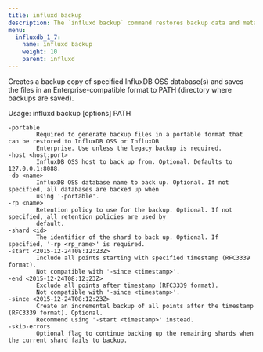 ```yaml
---
title: influxd backup
description: The `influxd backup` command restores backup data and metadata from an InfluxDB backup directory.
menu:
  influxdb_1_7:
    name: influxd backup
    weight: 10
    parent: influxd
---
```


Creates a backup copy of specified InfluxDB OSS database(s) and saves the files in an Enterprise-compatible
format to PATH (directory where backups are saved).

Usage: influxd backup [options] PATH

    -portable
            Required to generate backup files in a portable format that can be restored to InfluxDB OSS or InfluxDB
            Enterprise. Use unless the legacy backup is required.
    -host <host:port>
            InfluxDB OSS host to back up from. Optional. Defaults to 127.0.0.1:8088.
    -db <name>
            InfluxDB OSS database name to back up. Optional. If not specified, all databases are backed up when
            using '-portable'.
    -rp <name>
            Retention policy to use for the backup. Optional. If not specified, all retention policies are used by
            default.
    -shard <id>
            The identifier of the shard to back up. Optional. If specified, '-rp <rp_name>' is required.
    -start <2015-12-24T08:12:23Z>
            Include all points starting with specified timestamp (RFC3339 format).
            Not compatible with '-since <timestamp>'.
    -end <2015-12-24T08:12:23Z>
            Exclude all points after timestamp (RFC3339 format).
            Not compatible with '-since <timestamp>'.
    -since <2015-12-24T08:12:23Z>
            Create an incremental backup of all points after the timestamp (RFC3339 format). Optional.
            Recommend using '-start <timestamp>' instead.
    -skip-errors
            Optional flag to continue backing up the remaining shards when the current shard fails to backup.

